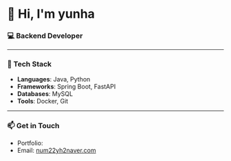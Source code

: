 # 👋 Hi, I'm yunha

### 💻 Backend Developer 

---

### 🔧 Tech Stack

- **Languages**: Java, Python
- **Frameworks**: Spring Boot, FastAPI
- **Databases**: MySQL
- **Tools**: Docker, Git

---
### 📫 Get in Touch
- Portfolio: 
- Email: [num22yh2naver.com](mailto:num22yh2naver.com)
